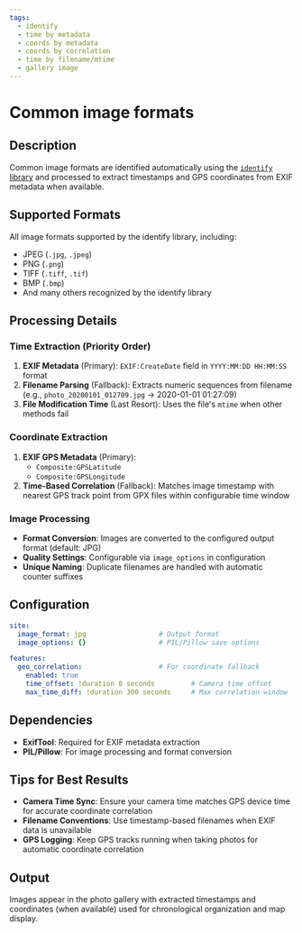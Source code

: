 ```yaml
---
tags:
  - identify
  - time by metadata
  - coords by metadata
  - coords by correlation
  - time by filename/mtime
  - gallery image
---
```


# Common image formats

## Description

Common image formats are identified automatically using the [`identify` library](https://pypi.org/project/identify/) and processed to extract timestamps and GPS coordinates from EXIF metadata when available.

## Supported Formats

All image formats supported by the identify library, including:
- JPEG (`.jpg`, `.jpeg`)
- PNG (`.png`) 
- TIFF (`.tiff`, `.tif`)
- BMP (`.bmp`)
- And many others recognized by the identify library

## Processing Details

### Time Extraction (Priority Order)

1. **EXIF Metadata** (Primary): `EXIF:CreateDate` field in `YYYY:MM:DD HH:MM:SS` format
2. **Filename Parsing** (Fallback): Extracts numeric sequences from filename (e.g., `photo_20200101_012709.jpg` → 2020-01-01 01:27:09)
3. **File Modification Time** (Last Resort): Uses the file's `mtime` when other methods fail

### Coordinate Extraction

1. **EXIF GPS Metadata** (Primary): 
   - `Composite:GPSLatitude` 
   - `Composite:GPSLongitude`
2. **Time-Based Correlation** (Fallback): Matches image timestamp with nearest GPS track point from GPX files within configurable time window

### Image Processing

- **Format Conversion**: Images are converted to the configured output format (default: JPG)
- **Quality Settings**: Configurable via `image_options` in configuration
- **Unique Naming**: Duplicate filenames are handled with automatic counter suffixes

## Configuration

```yaml
site:
  image_format: jpg                  # Output format
  image_options: {}                  # PIL/Pillow save options

features:
  geo_correlation:                   # For coordinate fallback
    enabled: true
    time_offset: !duration 0 seconds         # Camera time offset
    max_time_diff: !duration 300 seconds     # Max correlation window
```

## Dependencies

- **ExifTool**: Required for EXIF metadata extraction
- **PIL/Pillow**: For image processing and format conversion

## Tips for Best Results

- **Camera Time Sync**: Ensure your camera time matches GPS device time for accurate coordinate correlation
- **Filename Conventions**: Use timestamp-based filenames when EXIF data is unavailable
- **GPS Logging**: Keep GPS tracks running when taking photos for automatic coordinate correlation

## Output

Images appear in the photo gallery with extracted timestamps and coordinates (when available) used for chronological organization and map display.